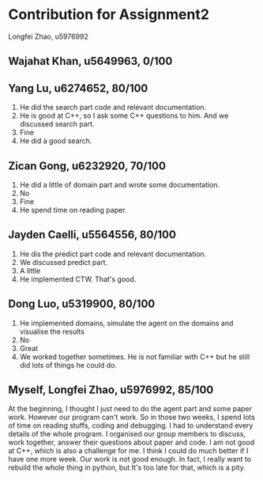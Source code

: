 # Contribution for Assignment2
Longfei Zhao, u5976992

## Wajahat Khan, u5649963, 0/100
## Yang Lu, u6274652, 80/100
1. He did the search part code and relevant documentation.
2. He is good at C++, so I ask some C++ questions to him. And we discussed search part.
3. Fine
4. He did a good search.
## Zican Gong, u6232920, 70/100
1. He did a little of domain part and wrote some documentation.
2. No
3. Fine
4. He spend time on reading paper.
## Jayden Caelli, u5564556, 80/100
1. He dis the predict part code and relevant documentation.
2. We discussed predict part.
3. A little
4. He implemented CTW. That's good.
## Dong Luo, u5319900, 80/100
1. He implemented domains, simulate the agent on the domains and visualise the results
2. No
3. Great
4. We worked together sometimes. He is not familiar with C++ but he still did lots of things he could do.
## Myself, Longfei Zhao, u5976992, 85/100
At the beginning, I thought I just need to do the agent part and some paper work. However our program can't work. So in those two weeks, I spend lots of time on reading stuffs, coding and debugging. I had to understand every details of the whole program. I organised our group members to discuss, work together, answer their questions about paper and code. I am not good at C++, which is also a challenge for me. I think I could do much better if I have one more week. Our work is not good enough. In fact, I really want to rebuild the whole thing in python, but It's too late for that, which is a pity.
